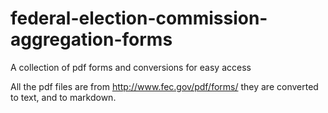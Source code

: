 federal-election-commission-aggregation-forms
=============================================

A collection of pdf forms and conversions for easy access

All the pdf files are from http://www.fec.gov/pdf/forms/
they are converted to text, and to markdown.
